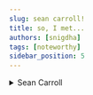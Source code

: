 ```yaml
---
slug: sean carroll!
title: so, I met...
authors: [snigdha]
tags: [noteworthy]
sidebar_position: 5
---
```


<details>
<summary> Sean Carroll </summary>

![sean](./sean.gif)

## on: [*The Many World of Quantum Physics*](https://www.preposterousuniverse.com/blog/2014/06/30/why-the-many-worlds-formulation-of-quantum-mechanics-is-probably-correct/)
> Physicist [Sean Carroll](https://www.preposterousuniverse.com/), from CalTech, gave a guest lecture [here at my university!!](https://www.facebook.com/ubphysics/photos/pcb.6325105130896296/6325099690896840)
> ***


<details>
<summary> I asked him.... </summary>

![snigdha](./snig.png)

> many questions but my favorite pick is: *"why the universe is thought to be symmetric?"* and he said..

>>
       "it doesn't have to be!"

</details>


</details>  
